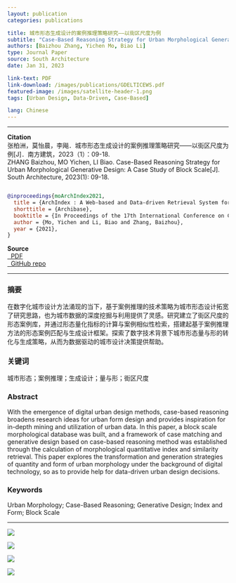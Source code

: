 ```yaml
---
layout: publication
categories: publications

title: 城市形态生成设计的案例推理策略研究——以街区尺度为例
subtitle: "Case-Based Reasoning Strategy for Urban Morphological Generative Design: A Case Study of Block Scale"
authors: [Baizhou Zhang, Yichen Mo, Biao Li]
type: Journal Paper
source: South Architecture
date: Jan 31, 2023

link-text: PDF
link-download: /images/publications/GDELTICEWS.pdf
featured-image: /images/satellite-header-1.png
tags: [Urban Design, Data-Driven, Case-Based]

lang: Chinese
---
```


---

**Citation**  
张柏洲，莫怡晨，李飚．城市形态生成设计的案例推理策略研究——以街区尺度为例[J]．南方建筑，2023（1）：09-18.  
ZHANG Baizhou, MO Yichen, LI Biao. Case-Based Reasoning Strategy for Urban Morphological Generative Design: A Case Study of Block
Scale[J]. South Architecture, 2023(1): 09-18.
``` bib

@inproceedings{moArchIndex2021,
  title = {ArchIndex : A Web-based and Data-driven Retrieval System for City Blocks},
  shorttitle = {Archibase},
  booktitle = {In Proceedings of the 17th International Conference on Computational Urban Planning and Urban Management (CUPUM)},
  author = {Mo, Yichen and Li, Biao and Zhang, Baizhou},
  year = {2021},
}

``` 

**Source**  
<a href="https://archialgo-com-sources.oss-cn-hangzhou.aliyuncs.com/pdf/pdf-urban-block-generative-cbr.pdf">
    <i class="fas fa-file-pdf fa-fw" data-toggle="tooltip" data-placement="bottom" title="PDF Download"></i>&nbsp;
    PDF
</a>  
<a href="https://github.com/zhangbz764/city-site-matching">
    <i class="fab fa-github fa-fw" data-toggle="tooltip" data-placement="bottom" title="GitHub Repository"></i>&nbsp;
    GitHub repo
</a>       

---

### 摘要
在数字化城市设计方法涌现的当下，基于案例推理的技术策略为城市形态设计拓宽了研究思路，也为城市数据的深度挖掘与利用提供了灵感。研究建立了街区尺度的形态案例库，并通过形态量化指标的计算与案例相似性检索，搭建起基于案例推理方法的形态案例匹配与生成设计框架。探索了数字技术背景下城市形态量与形的转化与生成策略，从而为数据驱动的城市设计决策提供帮助。
### 关键词
城市形态；案例推理；生成设计；量与形；街区尺度
### Abstract
With the emergence of digital urban design methods, case-based reasoning broadens research ideas for urban form design and provides inspiration for in-depth mining and utilization of urban data. In this paper, a block scale morphological database was built, and a framework of case matching and generative design based on case-based reasoning method was established through the calculation of morphological quantitative index and similarity retrieval. This paper explores the transformation and generation strategies of quantity and form of urban morphology under the background of digital technology, so as to provide help for data-driven urban design decisions.
### Keywords
Urban Morphology; Case-Based Reasoning; Generative Design; Index and Form; Block Scale

---

![](https://archialgo-com-sources.oss-cn-hangzhou.aliyuncs.com/images/2023-01-08-urban-block-generative-cbr/fig01.jpg)

![](https://archialgo-com-sources.oss-cn-hangzhou.aliyuncs.com/images/2023-01-08-urban-block-generative-cbr/fig03.jpg)

![](https://archialgo-com-sources.oss-cn-hangzhou.aliyuncs.com/images/2023-01-08-urban-block-generative-cbr/fig08.jpg)

![](https://archialgo-com-sources.oss-cn-hangzhou.aliyuncs.com/images/2023-01-08-urban-block-generative-cbr/fig09.jpg)
